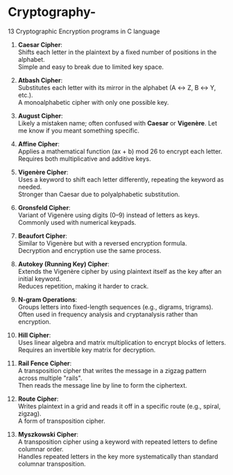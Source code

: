 # Cryptography-
13 Cryptographic Encryption programs in C language

1. **Caesar Cipher**:  
   Shifts each letter in the plaintext by a fixed number of positions in the alphabet.  
   Simple and easy to break due to limited key space.

2. **Atbash Cipher**:  
   Substitutes each letter with its mirror in the alphabet (A ↔ Z, B ↔ Y, etc.).  
   A monoalphabetic cipher with only one possible key.

3. **August Cipher**:  
   Likely a mistaken name; often confused with **Caesar** or **Vigenère**. Let me know if you meant something specific.

4. **Affine Cipher**:  
   Applies a mathematical function (ax + b) mod 26 to encrypt each letter.  
   Requires both multiplicative and additive keys.

5. **Vigenère Cipher**:  
   Uses a keyword to shift each letter differently, repeating the keyword as needed.  
   Stronger than Caesar due to polyalphabetic substitution.

6. **Gronsfeld Cipher**:  
   Variant of Vigenère using digits (0–9) instead of letters as keys.  
   Commonly used with numerical keypads.

7. **Beaufort Cipher**:  
   Similar to Vigenère but with a reversed encryption formula.  
   Decryption and encryption use the same process.

8. **Autokey (Running Key) Cipher**:  
   Extends the Vigenère cipher by using plaintext itself as the key after an initial keyword.  
   Reduces repetition, making it harder to crack.

9. **N-gram Operations**:  
   Groups letters into fixed-length sequences (e.g., digrams, trigrams).  
   Often used in frequency analysis and cryptanalysis rather than encryption.

10. **Hill Cipher**:  
   Uses linear algebra and matrix multiplication to encrypt blocks of letters.  
   Requires an invertible key matrix for decryption.

11. **Rail Fence Cipher**:  
   A transposition cipher that writes the message in a zigzag pattern across multiple "rails".  
   Then reads the message line by line to form the ciphertext.

12. **Route Cipher**:  
   Writes plaintext in a grid and reads it off in a specific route (e.g., spiral, zigzag).  
   A form of transposition cipher.

13. **Myszkowski Cipher**:  
   A transposition cipher using a keyword with repeated letters to define columnar order.  
   Handles repeated letters in the key more systematically than standard columnar transposition.


